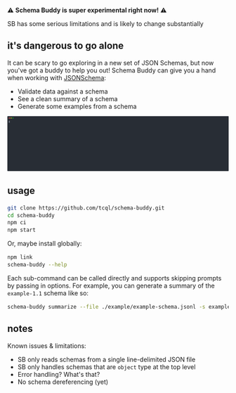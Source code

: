 ⚠️  **Schema Buddy is super experimental right now!** ⚠️

SB has some serious limitations and is likely to change substantially 

## it's dangerous to go alone

It can be scary to go exploring in a new set of JSON Schemas, but now you've got a buddy to help you out! Schema Buddy can give you a hand when working with [JSONSchema](https://json-schema.org/):

- Validate data against a schema
- See a clean summary of a schema
- Generate some examples from a schema

![](https://github.com/tcql/schema-buddy/blob/master/assets/example.svg)

## usage

```sh
git clone https://github.com/tcql/schema-buddy.git
cd schema-buddy
npm ci
npm start
```

Or, maybe install globally:

```sh
npm link
schema-buddy --help
```

Each sub-command can be called directly and supports skipping prompts by passing in options. For example, you can generate a summary of the `example-1.1` schema like so:

```sh
schema-buddy summarize --file ./example/example-schema.jsonl -s example-1.1
```

## notes

Known issues & limitations:

- SB only reads schemas from a single line-delimited JSON file 
- SB only handles schemas that are `object` type at the top level
- Error handling? What's that?
- No schema dereferencing (yet)